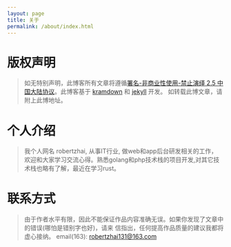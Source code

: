 ```yaml
---
layout: page
title: 关于
permalink: /about/index.html
---
```



# 版权声明
>如无特别声明，此博客所有文章将遵循[署名-非商业性使用-禁止演绎 2.5 中国大陆协议](https://creativecommons.org/licenses/by-nc-nd/2.5/cn/)。此博客基于 [kramdown](http://kramdown.gettalong.org/quickref.html) 和 [jekyll](http://jekyllrb.com/) 开发。
如转载此博文章，请附上此博地址。


# 个人介绍
>我个人网名 robertzhai,  从事IT行业, 做web和app后台研发相关的工作，
欢迎和大家学习交流心得。熟悉golang和php技术栈的项目开发,对其它技术栈也略有了解，最近在学习rust。

# 联系方式
>由于作者水平有限，因此不能保证作品内容准确无误。如果你发现了文章中的错误(哪怕是错别字也好)，请来
信指出，任何提高作品质量的建议我都将虚心接纳。
>email(163): [robertzhai131@163.com](mailto:robertzhai131@163.com)